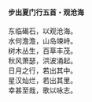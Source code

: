 #### 步出夏门行五首・观沧海

东临碣石，以观沧海。  
水何澹澹，山岛竦峙。  
树木丛生，百草丰茂。  
秋风萧瑟，洪波涌起。  
日月之行，若出其中。  
星汉灿烂，若出其里。  
幸甚至哉，歌以咏志。
